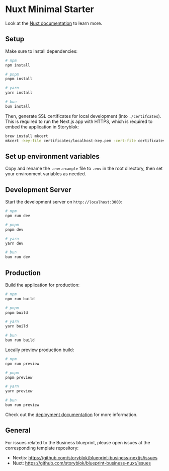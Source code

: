 # Nuxt Minimal Starter

Look at the [Nuxt documentation](https://nuxt.com/docs/getting-started/introduction) to learn more.

## Setup

Make sure to install dependencies:

```bash
# npm
npm install

# pnpm
pnpm install

# yarn
yarn install

# bun
bun install
```

Then, generate SSL certificates for local development (into `./certifcates`). This is required to run the Next.js app with HTTPS, which is required to embed the application in Storyblok:

```bash
brew install mkcert
mkcert -key-file certificates/localhost-key.pem -cert-file certificates/localhost.pem localhost
```

## Set up environment variables

Copy and rename the `.env.example` file to `.env` in the root directory, then set your environment variables as needed.

## Development Server

Start the development server on `http://localhost:3000`:

```bash
# npm
npm run dev

# pnpm
pnpm dev

# yarn
yarn dev

# bun
bun run dev
```

## Production

Build the application for production:

```bash
# npm
npm run build

# pnpm
pnpm build

# yarn
yarn build

# bun
bun run build
```

Locally preview production build:

```bash
# npm
npm run preview

# pnpm
pnpm preview

# yarn
yarn preview

# bun
bun run preview
```

Check out the [deployment documentation](https://nuxt.com/docs/getting-started/deployment) for more information.

## General

For issues related to the Business blueprint, please open issues at the corresponding template repository:

- Nextjs: https://github.com/storyblok/blueprint-business-nextjs/issues
- Nuxt: https://github.com/storyblok/blueprint-business-nuxt/issues
